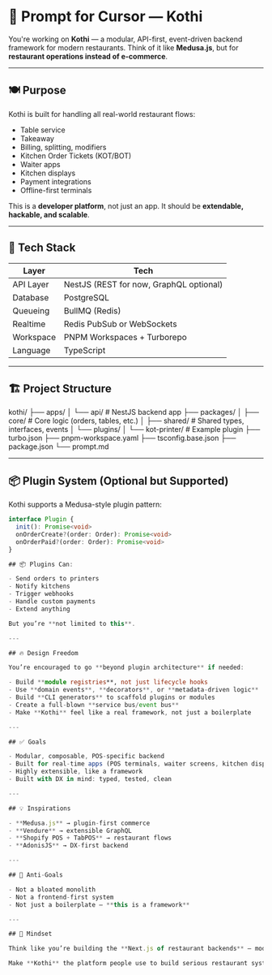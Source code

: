 # 🧠 Prompt for Cursor — Kothi

You're working on **Kothi** — a modular, API-first, event-driven backend framework for modern restaurants. Think of it like **Medusa.js**, but for **restaurant operations instead of e-commerce**.

---

## 🍽 Purpose

Kothi is built for handling all real-world restaurant flows:
- Table service
- Takeaway
- Billing, splitting, modifiers
- Kitchen Order Tickets (KOT/BOT)
- Waiter apps
- Kitchen displays
- Payment integrations
- Offline-first terminals

This is a **developer platform**, not just an app. It should be **extendable, hackable, and scalable**.

---

## 🧰 Tech Stack

| Layer         | Tech                              |
|---------------|-----------------------------------|
| API Layer     | NestJS (REST for now, GraphQL optional) |
| Database      | PostgreSQL                        |
| Queueing      | BullMQ (Redis)                    |
| Realtime      | Redis PubSub or WebSockets        |
| Workspace     | PNPM Workspaces + Turborepo       |
| Language      | TypeScript                        |

---

## 🏗 Project Structure

kothi/
├── apps/
│   └── api/                 # NestJS backend app
├── packages/
│   ├── core/                # Core logic (orders, tables, etc.)
│   ├── shared/              # Shared types, interfaces, events
│   └── plugins/
│       └── kot-printer/     # Example plugin
├── turbo.json
├── pnpm-workspace.yaml
├── tsconfig.base.json
├── package.json
└── prompt.md

---

## 📦 Plugin System (Optional but Supported)

Kothi supports a Medusa-style plugin pattern:

```ts
interface Plugin {
  init(): Promise<void>
  onOrderCreate?(order: Order): Promise<void>
  onOrderPaid?(order: Order): Promise<void>
}

## 📦 Plugins Can:

- Send orders to printers  
- Notify kitchens  
- Trigger webhooks  
- Handle custom payments  
- Extend anything  

But you’re **not limited to this**.

---

## 🔥 Design Freedom

You’re encouraged to go **beyond plugin architecture** if needed:

- Build **module registries**, not just lifecycle hooks  
- Use **domain events**, **decorators**, or **metadata-driven logic**  
- Build **CLI generators** to scaffold plugins or modules  
- Create a full-blown **service bus/event bus**  
- Make **Kothi** feel like a real framework, not just a boilerplate  

---

## ✅ Goals

- Modular, composable, POS-specific backend  
- Built for real-time apps (POS terminals, waiter screens, kitchen displays)  
- Highly extensible, like a framework  
- Built with DX in mind: typed, tested, clean  

---

## 💡 Inspirations

- **Medusa.js** → plugin-first commerce  
- **Vendure** → extensible GraphQL  
- **Shopify POS + TabPOS** → restaurant flows  
- **AdonisJS** → DX-first backend  

---

## 🚫 Anti-Goals

- Not a bloated monolith  
- Not a frontend-first system  
- Not just a boilerplate — **this is a framework**  

---

## 🌟 Mindset

Think like you’re building the **Next.js of restaurant backends** — modular, convention-driven, extensible, and powerful.

Make **Kothi** the platform people use to build serious restaurant systems.

